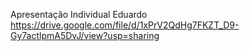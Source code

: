 Apresentação Individual Eduardo
https://drive.google.com/file/d/1xPrV2QdHg7FKZT_D9-Gy7actlpmA5DvJ/view?usp=sharing
